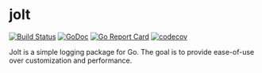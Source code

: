 # jolt

[![Build Status](https://travis-ci.org/ChrisRx/jolt.svg)](https://travis-ci.org/ChrisRx/jolt)
 [![GoDoc](https://godoc.org/github.com/ChrisRx/jolt?status.svg)](https://godoc.org/github.com/ChrisRx/jolt)
 [![Go Report Card](https://goreportcard.com/badge/github.com/ChrisRx/jolt)](https://goreportcard.com/report/github.com/ChrisRx/jolt)
 [![codecov](https://codecov.io/gh/ChrisRx/jolt/branch/master/graph/badge.svg)](https://codecov.io/gh/ChrisRx/jolt)

Jolt is a simple logging package for Go. The goal is to provide ease-of-use over customization and performance.
